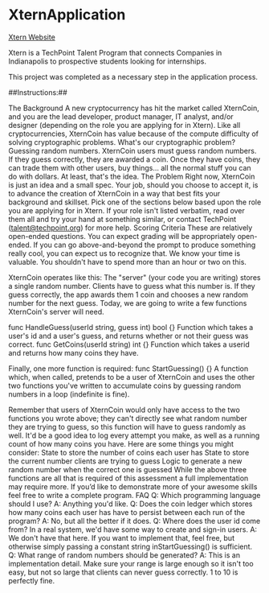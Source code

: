 # XternApplication

[Xtern Website](https://xtern.me)

Xtern is a TechPoint Talent Program that connects Companies in Indianapolis to prospective students looking for internships.

This project was completed as a necessary step in the application process. 

##Instructions:##

The Background
A new cryptocurrency has hit the market called XternCoin, and you are the lead developer, product manager, IT analyst, and/or designer (depending on the role you are applying for in Xtern).
Like all cryptocurrencies, XternCoin has value because of the compute difficulty of solving cryptographic problems. What's our cryptographic problem? Guessing random numbers.
XternCoin users must guess random numbers. If they guess correctly, they are awarded a coin. Once they have coins, they can trade them with other users, buy things... all the normal stuff you can do with dollars. At least, that's the idea.
The Problem
Right now, XternCoin is just an idea and a small spec.
Your job, should you choose to accept it, is to advance the creation of XternCoin in a way that best fits your background and skillset. Pick one of the sections below based upon the role you are applying for in Xtern. If your role isn't listed verbatim, read over them all and try your hand at something similar, or contact TechPoint (talent@techpoint.org) for more help.
Scoring Criteria 
These are relatively open-ended questions. You can expect grading will be appropriately open-ended. If you can go above-and-beyond the prompt to produce something really cool, you can expect us to recognize that.
We know your time is valuable. You shouldn't have to spend more than an hour or two on this.

XternCoin operates like this: The "server" (your code you are writing) stores a single random number. Clients have to guess what this number is. If they guess correctly, the app awards them 1 coin and chooses a new random number for the next guess.
Today, we are going to write a few functions XternCoin's server will need.

func HandleGuess(userId string, guess int) bool {}
Function which takes a user's id and a user's guess, and returns whether or not their guess was correct.
func GetCoins(userId string) int {}
Function which takes a userid and returns how many coins they have.

Finally, one more function is required:
func StartGuessing() {}
A function which, when called, pretends to be a user of XternCoin and uses the other two functions you've written to accumulate coins by guessing random numbers in a loop (indefinite is fine).

Remember that users of XternCoin would only have access to the two functions you wrote above; they can't directly see what random number they are trying to guess, so this function will have to guess randomly as well.
It'd be a good idea to log every attempt you make, as well as a running count of how many coins you have. Here are some things you might consider:
State to store the number of coins each user has
State to store the current number clients are trying to guess
Logic to generate a new random number when the correct one is guessed
 While the above three functions are all that is required of this assessment a full implementation may require more. If you’d like to demonstrate more of your awesome skills feel free to write a complete program. 
FAQ
Q:  Which programming language should I use? 
A:  Anything you'd like.
Q:  Does the coin ledger which stores how many coins each user has have to persist between each run of the program?
A:   No, but all the better if it does.
Q:  Where does the user id come from? In a real system, we'd have some way to create and sign-in users. 
A:  We don't have that here. If you want to implement that, feel free, but otherwise simply passing a constant string inStartGuessing() is sufficient.
Q:  What range of random numbers should be generated? 
A:  This is an implementation detail. Make sure your range is large enough so it isn't too easy, but not so large that clients can never guess correctly. 1 to 10 is perfectly fine.
